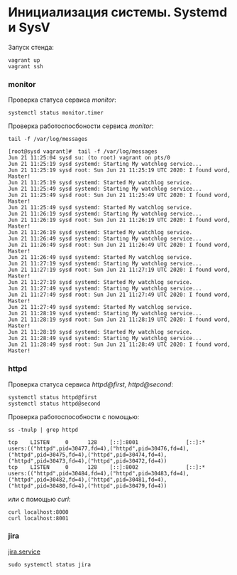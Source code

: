# Инициализация системы. Systemd и SysV 

Запуск стенда:
```
vagrant up
vagrant ssh
```
### monitor
Проверка статуса сервиса _monitor_:
```
systemctl status monitor.timer
```
Проверка работоспосбоности сервиса _monitor_:
```
tail -f /var/log/messages
```
```
[root@sysd vagrant]#  tail -f /var/log/messages
Jun 21 11:25:04 sysd su: (to root) vagrant on pts/0
Jun 21 11:25:19 sysd systemd: Starting My watchlog service...
Jun 21 11:25:19 sysd root: Sun Jun 21 11:25:19 UTC 2020: I found word, Master!
Jun 21 11:25:19 sysd systemd: Started My watchlog service.
Jun 21 11:25:49 sysd systemd: Starting My watchlog service...
Jun 21 11:25:49 sysd root: Sun Jun 21 11:25:49 UTC 2020: I found word, Master!
Jun 21 11:25:49 sysd systemd: Started My watchlog service.
Jun 21 11:26:19 sysd systemd: Starting My watchlog service...
Jun 21 11:26:19 sysd root: Sun Jun 21 11:26:19 UTC 2020: I found word, Master!
Jun 21 11:26:19 sysd systemd: Started My watchlog service.
Jun 21 11:26:49 sysd systemd: Starting My watchlog service...
Jun 21 11:26:49 sysd root: Sun Jun 21 11:26:49 UTC 2020: I found word, Master!
Jun 21 11:26:49 sysd systemd: Started My watchlog service.
Jun 21 11:27:19 sysd systemd: Starting My watchlog service...
Jun 21 11:27:19 sysd root: Sun Jun 21 11:27:19 UTC 2020: I found word, Master!
Jun 21 11:27:19 sysd systemd: Started My watchlog service.
Jun 21 11:27:49 sysd systemd: Starting My watchlog service...
Jun 21 11:27:49 sysd root: Sun Jun 21 11:27:49 UTC 2020: I found word, Master!
Jun 21 11:27:49 sysd systemd: Started My watchlog service.
Jun 21 11:28:19 sysd systemd: Starting My watchlog service...
Jun 21 11:28:19 sysd root: Sun Jun 21 11:28:19 UTC 2020: I found word, Master!
Jun 21 11:28:19 sysd systemd: Started My watchlog service.
Jun 21 11:28:49 sysd systemd: Starting My watchlog service...
Jun 21 11:28:49 sysd root: Sun Jun 21 11:28:49 UTC 2020: I found word, Master!
```
### httpd

Проверка статуса сервиса _httpd@first, httpd@second_:
```
systemctl status httpd@first
systemctl status httpd@second
```
Проверка работоспособности с помощью:

```
ss -tnulp | grep httpd
```

```
tcp    LISTEN     0      128    [::]:8001               [::]:*                   users:(("httpd",pid=30477,fd=4),("httpd",pid=30476,fd=4),("httpd",pid=30475,fd=4),("httpd",pid=30474,fd=4),("httpd",pid=30473,fd=4),("httpd",pid=30472,fd=4))
tcp    LISTEN     0      128    [::]:8002               [::]:*                   users:(("httpd",pid=30484,fd=4),("httpd",pid=30483,fd=4),("httpd",pid=30482,fd=4),("httpd",pid=30481,fd=4),("httpd",pid=30480,fd=4),("httpd",pid=30479,fd=4))
```


или с помощью _curl_: 
```
curl localhost:8000
curl localhost:8001
```

### jira

[jira.service](https://github.com/awesomenmi/sysd/blob/master/jira/jira.service)

```
sudo systemctl status jira
```
